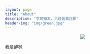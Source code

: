 ```yaml
---
layout: page
title: "About"
description: "学苟知本，六经皆我注脚"
header-img: "img/green.jpg"
---
```



<center>
    <p><img src="http://7xlfkx.com1.z0.glb.clouddn.com/white2.jpg" align="center"></p>
</center>

我是醉枫






